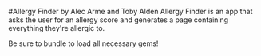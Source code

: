 #Allergy Finder by Alec Arme and Toby Alden
Allergy Finder is an app that asks the user for an allergy score and generates a page containing everything they're allergic to.

Be sure to bundle to load all necessary gems!
